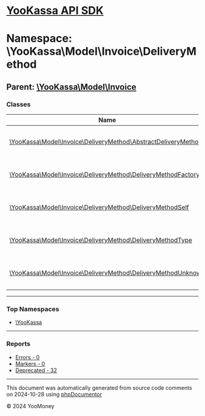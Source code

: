 # [YooKassa API SDK](../home.md)

# Namespace: \YooKassa\Model\Invoice\DeliveryMethod

## Parent: [\YooKassa\Model\Invoice](../namespaces/yookassa-model-invoice.md)

### Classes

| Name | Summary |
| ---- | ------- |
| [\YooKassa\Model\Invoice\DeliveryMethod\AbstractDeliveryMethod](../classes/YooKassa-Model-Invoice-DeliveryMethod-AbstractDeliveryMethod.md) | Класс, представляющий модель DeliveryMethod. |
| [\YooKassa\Model\Invoice\DeliveryMethod\DeliveryMethodFactory](../classes/YooKassa-Model-Invoice-DeliveryMethod-DeliveryMethodFactory.md) | Класс, представляющий модель PaymentMethodFactory. |
| [\YooKassa\Model\Invoice\DeliveryMethod\DeliveryMethodSelf](../classes/YooKassa-Model-Invoice-DeliveryMethod-DeliveryMethodSelf.md) | Класс, представляющий модель DeliveryMethodSelf. |
| [\YooKassa\Model\Invoice\DeliveryMethod\DeliveryMethodType](../classes/YooKassa-Model-Invoice-DeliveryMethod-DeliveryMethodType.md) | Класс, представляющий модель DeliveryMethodType. |
| [\YooKassa\Model\Invoice\DeliveryMethod\DeliveryMethodUnknown](../classes/YooKassa-Model-Invoice-DeliveryMethod-DeliveryMethodUnknown.md) | Класс, представляющий модель DeliveryMethodSelf. |

---

### Top Namespaces

* [\YooKassa](../namespaces/yookassa.md)

---

### Reports
* [Errors - 0](../reports/errors.md)
* [Markers - 0](../reports/markers.md)
* [Deprecated - 32](../reports/deprecated.md)

---

This document was automatically generated from source code comments on 2024-10-28 using [phpDocumentor](http://www.phpdoc.org/)

&copy; 2024 YooMoney